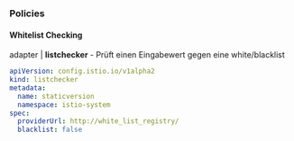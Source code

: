 ### Policies

#### Whitelist Checking

adapter | **listchecker** - Prüft einen Eingabewert gegen eine white/blacklist

```yaml
apiVersion: config.istio.io/v1alpha2
kind: listchecker
metadata:
  name: staticversion
  namespace: istio-system
spec:
  providerUrl: http://white_list_registry/
  blacklist: false
```

#### 